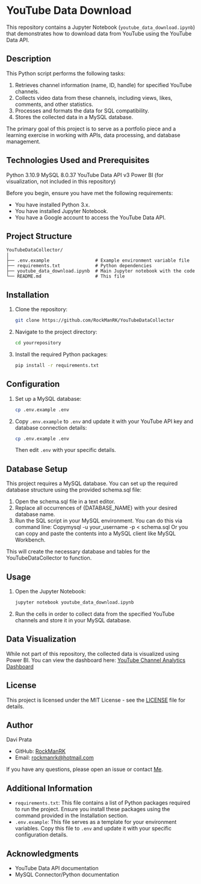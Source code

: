 # YouTube Data Download
This repository contains a Jupyter Notebook (`youtube_data_download.ipynb`) that demonstrates how to download data from YouTube using the YouTube Data API.

## Description

This Python script performs the following tasks:
1. Retrieves channel information (name, ID, handle) for specified YouTube channels.
2. Collects video data from these channels, including views, likes, comments, and other statistics.
3. Processes and formats the data for SQL compatibility.
4. Stores the collected data in a MySQL database.

The primary goal of this project is to serve as a portfolio piece and a learning exercise in working with APIs, data processing, and database management.

## Technologies Used and Prerequisites


Python 3.10.9
MySQL 8.0.37
YouTube Data API v3
Power BI (for visualization, not included in this repository)

Before you begin, ensure you have met the following requirements:
- You have installed Python 3.x.
- You have installed Jupyter Notebook.
- You have a Google account to access the YouTube Data API.

## Project Structure

```
YouTubeDataCollector/
│
├── .env.example                 # Example environment variable file
├── requirements.txt             # Python dependencies
├── youtube_data_download.ipynb  # Main Jupyter notebook with the code
└── README.md                    # This file
```

## Installation

1. Clone the repository:
    ```sh
    git clone https://github.com/RockManRK/YouTubeDataCollector
    ```
2. Navigate to the project directory:
    ```sh
    cd yourrepository
    ```
3. Install the required Python packages:
    ```sh
    pip install -r requirements.txt
    ```

## Configuration

1. Set up a MySQL database:
    ```sh
    cp .env.example .env
    ```
2. Copy `.env.example` to `.env` and update it with your YouTube API key and database connection details:
    ```sh
    cp .env.example .env
    ```
    Then edit `.env` with your specific details.

## Database Setup

This project requires a MySQL database. You can set up the required database structure using the provided schema.sql file:

1. Open the schema.sql file in a text editor.
2. Replace all occurrences of {DATABASE_NAME} with your desired database name.
3. Run the SQL script in your MySQL environment.
   You can do this via command line:
   Copymysql -u your_username -p < schema.sql
   Or you can copy and paste the contents into a MySQL client like MySQL Workbench.

This will create the necessary database and tables for the YouTubeDataCollector to function.

## Usage

1. Open the Jupyter Notebook:
    ```sh
    jupyter notebook youtube_data_download.ipynb
    ```
2. Run the cells in order to collect data from the specified YouTube channels and store it in your MySQL database.

## Data Visualization

While not part of this repository, the collected data is visualized using Power BI. You can view the dashboard here:
[YouTube Channel Analytics Dashboard](https://app.powerbi.com/view?r=eyJrIjoiNDUyZGQyZTMtZGQzZC00MDc4LWE0MTUtMzRkYzUwZWE1NDk1IiwidCI6IjI3YTMzZDA5LTU1MWUtNDYwYy1hMjk4LWFhMmNhM2E4ZGRiOCJ9&pageName=c58b386e2fc7a380722c)

## License

This project is licensed under the MIT License - see the [LICENSE](LICENSE) file for details.

## Author

Davi Prata
- GitHub: [RockManRK](https://github.com/RockManRK)
- Email: rockmanrk@hotmail.com

If you have any questions, please open an issue or contact [Me](mailto:rockmanrk@hotmail.com).

## Additional Information

- `requirements.txt`: This file contains a list of Python packages required to run the project. Ensure you install these packages using the command provided in the Installation section.
- `.env.example`: This file serves as a template for your environment variables. Copy this file to `.env` and update it with your specific configuration details.

## Acknowledgments

- YouTube Data API documentation
- MySQL Connector/Python documentation